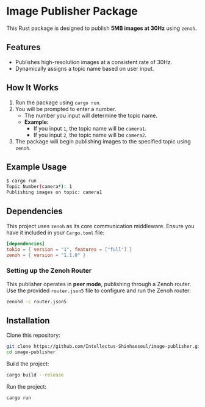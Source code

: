 # Image Publisher Package

This Rust package is designed to publish **5MB images at 30Hz** using `zenoh`.

## Features
- Publishes high-resolution images at a consistent rate of 30Hz.
- Dynamically assigns a topic name based on user input.

## How It Works
1. Run the package using `cargo run`.
2. You will be prompted to enter a number.
   - The number you input will determine the topic name.
   - **Example:**
     - If you input `1`, the topic name will be `camera1`.
     - If you input `2`, the topic name will be `camera2`.
3. The package will begin publishing images to the specified topic using `zenoh`.

## Example Usage
```bash
$ cargo run
Topic Number(camera*): 1
Publishing images on topic: camera1
```

## Dependencies
This project uses `zenoh` as its core communication middleware. Ensure you have it included in your `Cargo.toml` file:

```toml
[dependencies]
tokio = { version = "1", features = ["full"] }
zenoh = { version = "1.1.0" }
```

### Setting up the Zenoh Router
This publisher operates in **peer mode**, publishing through a Zenoh router. Use the provided `router.json5` file to configure and run the Zenoh router:

```bash
zenohd -c router.json5
```

## Installation

Clone this repository:

```bash
git clone https://github.com/Intellectus-Shinhaeseul/image-publisher.git
cd image-publisher
```

Build the project:

```bash
cargo build --release
```

Run the project:

```bash
cargo run
